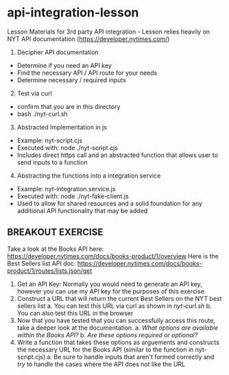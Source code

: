 # api-integration-lesson
Lesson Materials for 3rd party API integration - Lesson relies heavily on NYT API documentation (https://developer.nytimes.com/)

1. Decipher API documentation
- Determine if you need an API key
- Find the necessary API / API route for your needs
- Determine necessary / required inputs

2. Test via curl 
- confirm that you are in this directory
- bash ./nyt-curl.sh

3. Abstracted Implementation in js
- Example: nyt-script.cjs 
- Executed with: node ./nyt-script.cjs
- Includes direct https call and an abstracted function that allows user to send inputs to a function

4. Abstracting the functions into a integration service
- Example: nyt-integration.service.js
- Executed with: node ./nyt-fake-client.js
- Used to allow for shared resources and a solid foundation for any additional API functionality that may be added


## BREAKOUT EXERCISE
Take a look at the Books API here: https://developer.nytimes.com/docs/books-product/1/overview
Here is the Best Sellers list API doc: https://developer.nytimes.com/docs/books-product/1/routes/lists.json/get 

1. Get an API Key: Normally you would need to generate an API key, however you can use my API key for the purposes of this exercise
2. Construct a URL that will return the current Best Sellers on the NYT best sellers list
  a. You can test this URL via curl as shown in *nyt-curl.sh*
  b. You can also test this URL in the browser
3. Now that you have tested that you can successfully access this route, take a deeper look at the documentation. 
  a. *What options are available within the Books API?*
  b. *Are these options required or optional?*
4. Write a function that takes these options as arguements and constructs the necessary URL for the Books API (similar to the function in nyt-script.cjs)
  a. Be sure to handle inputs that aren't formed correctly and *try* to handle the cases where the API does not like the URL
